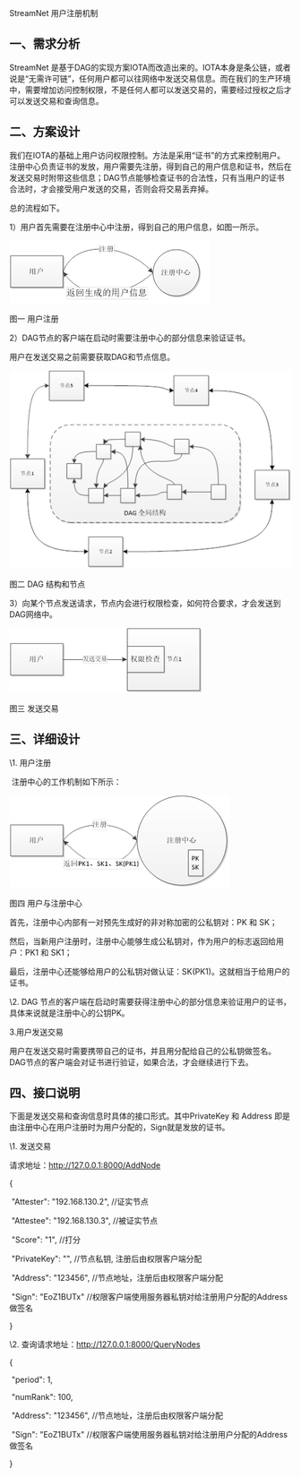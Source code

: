 StreamNet 用户注册机制

## 一、需求分析

StreamNet 是基于DAG的实现方案IOTA而改造出来的。IOTA本身是条公链，或者说是“无需许可链”，任何用户都可以往网络中发送交易信息。而在我们的生产环境中，需要增加访问控制权限，不是任何人都可以发送交易的，需要经过授权之后才可以发送交易和查询信息。

## 二、方案设计

我们在IOTA的基础上用户访问权限控制。方法是采用“证书”的方式来控制用户。注册中心负责证书的发放，用户需要先注册，得到自己的用户信息和证书，然后在发送交易时附带这些信息；DAG节点能够检查证书的合法性，只有当用户的证书合法时，才会接受用户发送的交易，否则会将交易丢弃掉。

 

总的流程如下。

1）用户首先需要在注册中心中注册，得到自己的用户信息，如图一所示。

![img](.\images\clip_image002.png)

图一 用户注册

 

2）DAG节点的客户端在启动时需要注册中心的部分信息来验证证书。

用户在发送交易之前需要获取DAG和节点信息。

 

![img](.\images\clip_image004.png)

图二 DAG 结构和节点

 

3）向某个节点发送请求，节点内会进行权限检查，如何符合要求，才会发送到DAG网络中。

![img](.\images\clip_image006.png)

图三 发送交易

 

## 三、详细设计

\1. 用户注册

​         注册中心的工作机制如下所示：

![img](.\images\clip_image008.png)

图四 用户与注册中心

首先，注册中心内部有一对预先生成好的非对称加密的公私钥对：PK 和 SK；

然后，当新用户注册时，注册中心能够生成公私钥对，作为用户的标志返回给用户：PK1 和 SK1；

最后，注册中心还能够给用户的公私钥对做认证：SK(PK1)。这就相当于给用户的证书。

 

\2. DAG 节点的客户端在启动时需要获得注册中心的部分信息来验证用户的证书，具体来说就是注册中心的公钥PK。

 

3.用户发送交易

用户在发送交易时需要携带自己的证书，并且用分配给自己的公私钥做签名。DAG节点的客户端会对证书进行验证，如果合法，才会继续进行下去。

 

## 四、接口说明

下面是发送交易和查询信息时具体的接口形式。其中PrivateKey 和 Address 即是由注册中心在用户注册时为用户分配的，Sign就是发放的证书。

 

\1. 发送交易

请求地址：http://127.0.0.1:8000/AddNode

{

​         "Attester": "192.168.130.2",  //证实节点

​         "Attestee": "192.168.130.3", //被证实节点

​         "Score": "1",          //打分

​         "PrivateKey": "",       //节点私钥, 注册后由权限客户端分配

​         "Address": "123456",   //节点地址，注册后由权限客户端分配

​         "Sign": "EoZ1BUTx"  //权限客户端使用服务器私钥对给注册用户分配的Address做签名

}

 

\2. 查询请求地址：http://127.0.0.1:8000/QueryNodes

{

​         "period": 1,

​         "numRank": 100,

​         "Address": "123456", //节点地址，注册后由权限客户端分配

​         "Sign": "EoZ1BUTx" //权限客户端使用服务器私钥对给注册用户分配的Address做签名

}